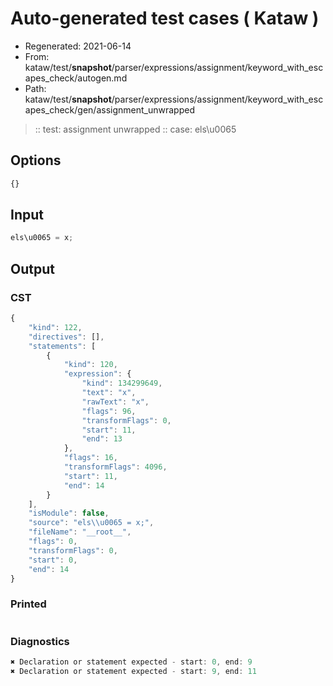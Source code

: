 # Auto-generated test cases ( Kataw )
- Regenerated: 2021-06-14
- From: kataw/test/__snapshot__/parser/expressions/assignment/keyword_with_escapes_check/autogen.md
- Path: kataw/test/__snapshot__/parser/expressions/assignment/keyword_with_escapes_check/gen/assignment_unwrapped
> :: test: assignment unwrapped
> :: case: els\u0065
## Options

`````js
{}
`````
## Input

`````js
els\u0065 = x;
`````
## Output

### CST

```javascript
{
    "kind": 122,
    "directives": [],
    "statements": [
        {
            "kind": 120,
            "expression": {
                "kind": 134299649,
                "text": "x",
                "rawText": "x",
                "flags": 96,
                "transformFlags": 0,
                "start": 11,
                "end": 13
            },
            "flags": 16,
            "transformFlags": 4096,
            "start": 11,
            "end": 14
        }
    ],
    "isModule": false,
    "source": "els\\u0065 = x;",
    "fileName": "__root__",
    "flags": 0,
    "transformFlags": 0,
    "start": 0,
    "end": 14
}
```

### Printed

```javascript

```

### Diagnostics

```javascript
✖ Declaration or statement expected - start: 0, end: 9
✖ Declaration or statement expected - start: 9, end: 11

```

